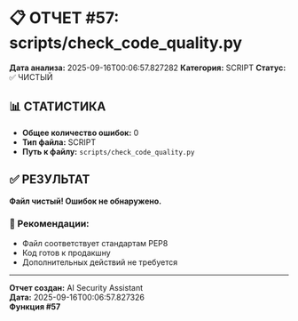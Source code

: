 # 📋 ОТЧЕТ #57: scripts/check_code_quality.py

**Дата анализа:** 2025-09-16T00:06:57.827282
**Категория:** SCRIPT
**Статус:** ✅ ЧИСТЫЙ

## 📊 СТАТИСТИКА

- **Общее количество ошибок:** 0
- **Тип файла:** SCRIPT
- **Путь к файлу:** `scripts/check_code_quality.py`

## ✅ РЕЗУЛЬТАТ

**Файл чистый! Ошибок не обнаружено.**

### 🎯 Рекомендации:
- Файл соответствует стандартам PEP8
- Код готов к продакшну
- Дополнительных действий не требуется

---
**Отчет создан:** AI Security Assistant  
**Дата:** 2025-09-16T00:06:57.827326  
**Функция #57**
